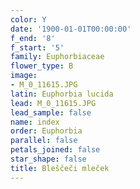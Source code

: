 ```yaml
---
color: Y
date: '1900-01-01T00:00:00'
f_end: '8'
f_start: '5'
family: Euphorbiaceae
flower_type: B
image:
- M_0_11615.JPG
latin: Euphorbia lucida
lead: M_0_11615.JPG
lead_sample: false
name: index
order: Euphorbia
parallel: false
petals_joined: false
star_shape: false
title: Bleščeči mleček
---
```



